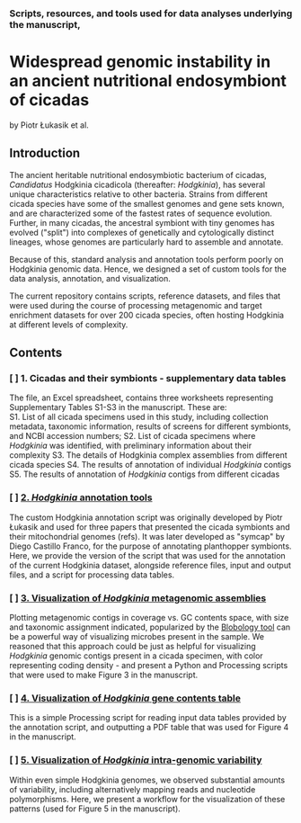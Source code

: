 ### Scripts, resources, and tools used for data analyses underlying the manuscript,
# Widespread genomic instability in an ancient nutritional endosymbiont of cicadas
by Piotr Łukasik et al.

## Introduction
The ancient heritable nutritional endosymbiotic bacterium of cicadas, *Candidatus* Hodgkinia cicadicola (thereafter: *Hodgkinia*), has several unique characteristics relative to other bacteria. Strains from different cicada species have some of the smallest genomes and gene sets known, and are characterized some of the fastest rates of sequence evolution. Further, in many cicadas, the ancestral symbiont with tiny genomes has evolved ("split") into complexes of genetically and cytologically distinct lineages, whose genomes are particularly hard to assemble and annotate.  
  
Because of this, standard analysis and annotation tools perform poorly on Hodgkinia genomic data. Hence, we designed a set of custom tools for the data analysis, annotation, and visualization.  
  
The current repository contains scripts, reference datasets, and files that were used during the course of processing metagenomic and target enrichment datasets for over 200 cicada species, often hosting Hodgkinia at different levels of complexity.  
  
## Contents

### [ ] 1. Cicadas and their symbionts - supplementary data tables
The file, an Excel spreadsheet, contains three worksheets representing Supplementary Tables S1-S3 in the manuscript. These are:  
   S1. List of all cicada specimens used in this study, including collection metadata, taxonomic information, results of screens for different symbionts, and NCBI accession numbers;
   S2. List of cicada specimens where *Hodgkinia* was identified, with preliminary information about their complexity
   S3. The details of Hodgkinia complex assemblies from different cicada species
   S4. The results of annotation of individual *Hodgkinia* contigs
   S5. The results of annotation of *Hodgkinia* contigs from different cicadas

### [ ] [2. *Hodgkinia* annotation tools](Annotation/Annotation.md)
The custom Hodgkinia annotation script was originally developed by Piotr Łukasik and used for three papers that presented the cicada symbionts and their mitochondrial genomes (refs). It was later developed as "symcap" by Diego Castillo Franco, for the purpose of annotating planthopper symbionts. Here, we provide the version of the script that was used for the annotation of the current Hodgkinia dataset, alongside reference files, input and output files, and a script for processing data tables.  

### [ ] [3. Visualization of *Hodgkinia* metagenomic assemblies](Assembly_vis/Assembly_vis.md)
Plotting metagenomic contigs in coverage vs. GC contents space, with size and taxonomic assignment indicated, popularized by the [Blobology tool](https://www.ncbi.nlm.nih.gov/pmc/articles/PMC3843372/) can be a powerful way of visualizing microbes present in the sample. We reasoned that this approach could be just as helpful for visualizing *Hodgkinia* genomic contigs present in a cicada specimen, with color representing coding density - and present a Python and Processing scripts that were used to make Figure 3 in the manuscript.

### [ ] [4. Visualization of *Hodgkinia* gene contents table](Table_vis/Table_vis.md)
This is a simple Processing script for reading input data tables provided by the annotation script, and outputting a PDF table that was used for Figure 4 in the manuscript.  

### [ ] [5. Visualization of *Hodgkinia* intra-genomic variability](Intra_genome_variability/Variability.md)
Within even simple Hodgkinia genomes, we observed substantial amounts of variability, including alternatively mapping reads and nucleotide polymorphisms. Here, we present a workflow for the visualization of these patterns (used for Figure 5 in the manuscript).
  
  






